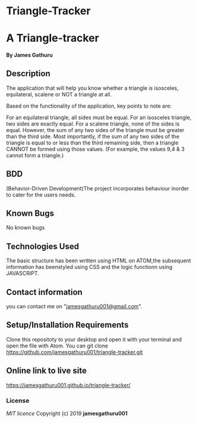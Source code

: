 # Triangle-Tracker
# A Triangle-tracker
#### By **James Gathuru**
## Description
The application that will help you know whether a triangle is isosceles, equilateral, scalene or NOT a triangle at all.

Based on the functionality of the application, key points to note are:

For an equilateral triangle, all sides must be equal.
For an isosceles triangle, two sides are exactly equal.
For a scalene triangle, none of the sides is equal. However, the sum of any two sides of the triangle must be greater than the third side.
Most importantly, if the sum of any two sides of the triangle is equal to or less than the third remaining side, then a triangle CANNOT be formed using those values. (For example, the values 9,4 & 3 cannot form a triangle.)
## BDD
(Behavior-Driven Development)The project incorporates behaviour inorder to cater for the users needs.
## Known Bugs
No known bugs
## Technologies Used
The basic structure has been written using HTML on ATOM,the subsequent information has beenstyled using CSS and the logic functionn using JAVASCRIPT.
## Contact information
you can contact me on "jamesgathuru001@gmail.com".
## Setup/Installation Requirements
Clone this repositoty to your desktop and open it with your terminal and open the file with Atom. You can git clone  https://github.com/jamesgathuru001/triangle-tracker.git
## Online link to live site
https://jamesgathuru001.github.io/triangle-tracker/
### License
*MIT licence*
Copyright (c) 2019 **jamesgathuru001**
  
